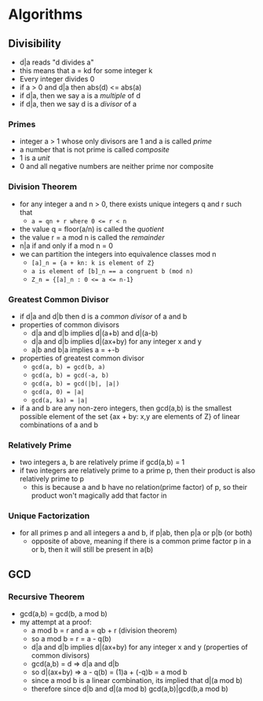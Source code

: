 # Algorithms

## Divisibility
- d|a reads "d divides a"
- this means that a = kd for some integer k
- Every integer divides 0
- if a > 0 and d|a then abs(d) <= abs(a)
- if d|a, then we say a is a *multiple* of d
- if d|a, then we say d is a *divisor* of a

### Primes
- integer a > 1 whose only divisors are 1 and a is called *prime*
- a number that is not prime is called *composite*
- 1 is a *unit*
- 0 and all negative numbers are neither prime nor composite

### Division Theorem
- for any integer a and n > 0, there exists unique integers q and r such that
  * ```a = qn + r where 0 <= r < n```
- the value q = floor(a/n) is called the *quotient*
- the value r = a mod n is called the *remainder*
- n|a if and only if a mod n = 0
- we can partition the integers into equivalence classes mod n
  * ```[a]_n = {a + kn: k is element of Z}```
  * ```a is element of [b]_n == a congruent b (mod n)```
  * ```Z_n = {[a]_n : 0 <= a <= n-1}```

### Greatest Common Divisor
- if d|a and d|b then d is a *common divisor* of a and b
- properties of common divisors
  * d|a and d|b implies d|(a+b) and d|(a-b)
  * d|a and d|b implies d|(ax+by) for any integer x and y
  * a|b and b|a implies a = +-b
- properties of greatest common divisor
  * ```gcd(a, b) = gcd(b, a)```
  * ```gcd(a, b) = gcd(-a, b)```
  * ```gcd(a, b) = gcd(|b|, |a|)```
  * ```gcd(a, 0) = |a|```
  * ```gcd(a, ka) = |a|```
- if a and b are any non-zero integers, then gcd(a,b) is the smallest possible element of the set {ax + by: x,y are elements of Z} of linear combinations of a and b

### Relatively Prime
- two integers a, b are relatively prime if gcd(a,b) = 1
- if two integers are relatively prime to a prime p, then their product is also relatively prime to p
  * this is because a and b have no relation(prime factor) of p, so their product won't magically add that factor in

### Unique Factorization
- for all primes p and all integers a and b, if p|ab, then p|a or p|b (or both)
  * opposite of above, meaning if there is a common prime factor p in a or b, then it will still be present in a(b)

## GCD

### Recursive Theorem
- gcd(a,b) = gcd(b, a mod b)
- my attempt at a proof:
  * a mod b = r and a = qb + r (division theorem)
  * so a mod b = r = a - q(b)
  * d|a and d|b implies d|(ax+by) for any integer x and y (properties of common divisors)
  * gcd(a,b) = d => d|a and d|b
  * so d|(ax+by) => a - q(b) = (1)a + (-q)b = a mod b
  * since a mod b is a linear combination, its implied that d|(a mod b)
  * therefore since d|b and d|(a mod b) gcd(a,b)|gcd(b,a mod b)
  
